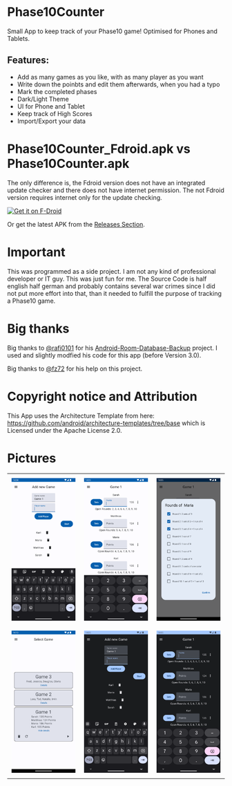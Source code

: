 # Phase10Counter
Small App to keep track of your Phase10 game! Optimised for Phones and Tablets.

## Features:
- Add as many games as you like, with as many player as you want
- Write down the poinbts and edit them afterwards, when you had a typo
- Mark the completed phases 
- Dark/Light Theme
- UI for Phone and Tablet
- Keep track of High Scores
- Import/Export your data

# Phase10Counter_Fdroid.apk vs Phase10Counter.apk
The only difference is, the Fdroid version does not have an integrated update checker and there does not have internet permission. The not Fdroid version requires internet only for the update checking.

[<img src="https://fdroid.gitlab.io/artwork/badge/get-it-on.png"
     alt="Get it on F-Droid"
     height="80">](https://f-droid.org/packages/com.tjEnterprises.phase10Counter/)

Or get the latest APK from the [Releases Section](https://github.com/etwasmitbaum/Phase10Counter/releases/latest).

# Important
This was programmed as a side project. I am not any kind of professional developer or IT guy. This was just fun for me.
The Source Code is half english half german and probably contains several war crimes since I did not put more effort into that, than it needed to fulfill the purpose of tracking a Phase10 game.

# Big thanks
Big thanks to [@rafi0101](https://github.com/rafi0101) for his [Android-Room-Database-Backup](https://github.com/rafi0101/Android-Room-Database-Backup) project. I used and slightly modfied his code for this app (before Version 3.0).

Big thanks to [@fz72](https://github.com/fz72) for his help on this project.

# Copyright notice and Attribution
This App uses the Architecture Template from here: https://github.com/android/architecture-templates/tree/base which is Licensed under the Apache License 2.0.

# Pictures


<div id="image-table">
    <table>
	    <tr>
    	    <td style="padding:10px">
        	    <img src="/metadata/en-US/images/phoneScreenshots/1.png" width="256"/>
      	    </td>
            <td style="padding:10px">
            	<img src="/metadata/en-US/images/phoneScreenshots/2.png" width="256"/>
            </td>
            <td style="padding:10px">
            	<img src="/metadata/en-US/images/phoneScreenshots/3.png" width="256"/>
            </td>
        </tr>
        <tr>
    	    <td style="padding:10px">
        	    <img src="/metadata/en-US/images/phoneScreenshots/4.png" width="256"/>
      	    </td>
            <td style="padding:10px">
            	<img src="/metadata/en-US/images/phoneScreenshots/5.png" width="256"/>
            </td>
            <td style="padding:10px">
            	<img src="/metadata/en-US/images/phoneScreenshots/6.png" width="256"/>
            </td>
        </tr>
    </table>
</div>
